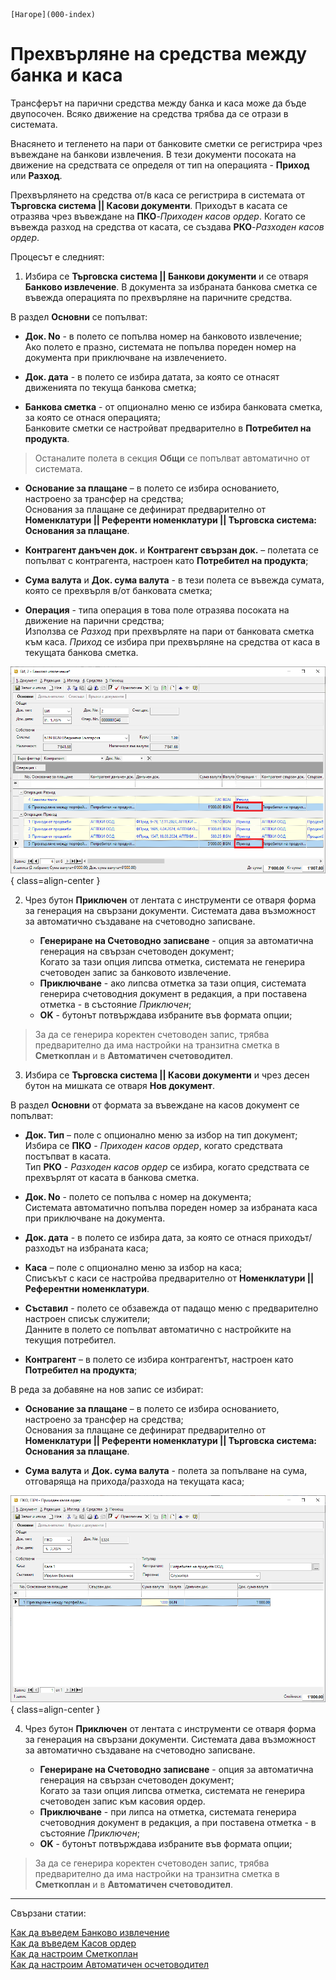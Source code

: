 ```{only} html
[Нагоре](000-index)
```

# Прехвърляне на средства между банка и каса

Трансферът на парични средства между банка и каса може да бъде двупосочен. Всяко движение на средства трябва да се отрази в системата.    

Внасянето и тегленето на пари от банковите сметки се регистрира чрез въвеждане на банкови извлечения. В тези документи посоката на движение на средствата се определя от тип на операцията - **Приход** или **Разход**.  

Прехвърлянето на средства от/в каса се регистрира в системата от **Търговска система || Касови документи**. Приходът в касата се отразява чрез въвеждане на **ПКО**-*Приходен касов ордер*. Когато се въвежда разход на средства от касата, се създава **РКО**-*Разходен касов ордер*.  

Процесът е следният:

1) Избира се **Търговска система || Банкови документи** и се отваря **Банково извлечение**. В документа за избраната банкова сметка се въвежда операцията по прехвърляне на паричните средства.  

В раздел **Основни** се попълват:

- **Док. No** - в полето се попълва номер на банковото извлечение;  
Ако полето е празно, системата не попълва пореден номер на документа при приключване на извлечението.  

- **Док. дата** - в полето се избира датата, за която се отнасят движенията по текуща банкова сметка;  

- **Банкова сметка** - от опционално меню се избира банковата сметка, за която се отнася операцията;   
Банковите сметки се настройват предварително в **Потребител на продукта**.  

> Останалите полета в секция **Общи** се попълват автоматично от системата.  

- **Основание за плащане** – в полето се избира основанието, настроено за трансфер на средства;   
Основания за плащане се дефинират предварително от **Номенклатури || Референти номенклатури || Търговска система: Основания за плащане**. 

- **Контрагент данъчен док.** и **Контрагент свързан док.** – полетата се попълват с контрагента, настроен като **Потребител на продукта**;  

- **Сума валута** и **Док. сума валута** - в тези полета се въвежда сумата, която се прехвърля в/от банковата сметка;

- **Операция** - типа операция в това поле отразява посоката на движение на парични средства;  
Използва се *Разход* при прехвърляте на пари от банковата сметка към каса. *Приход* се избира при прехвърляне на средства от каса в текущата банкова сметка.  

![](905-transfer-bank1.png){ class=align-center }

2) Чрез бутон **Приключен** от лентата с инструменти се отваря форма за генерация на свързани документи. Системата дава възможност за автоматично създаване на счетоводно записване.  
 
    - **Генериране на Счетоводно записване** - опция за автоматична генерация на свързан счетоводен документ;  
    Когато за тази опция липсва отметка, системата не генерира счетоводен запис за банковото извлечение.  
    - **Приключване** - ако липсва отметка за тази опция, системата генерира счетоводния документ в редакция, а при поставена отметка - в състояние *Приключен*;  
    - **OK** - бутонът потвърждава избраните във формата опции;   

> За да се генерира коректен счетоводен запис, трябва предварително да има настройки на транзитна сметка в **Сметкоплан** и в **Автоматичен счетоводител**.  


3) Избира се **Търговска система || Касови документи** и чрез десен бутон на мишката се отваря **Нов документ**.  

В раздел **Основни** от формата за въвеждане на касов документ се попълват:   

- **Док. Тип** – поле с опционално меню за избор на тип документ;  
Избира се **ПКО** - *Приходен касов ордер*, когато средствата постъпват в касата.  
Тип **РКО** - *Разходен касов ордер* се избира, когато средствата се прехвърлят от касата в банкова сметка.  

- **Док. No** - полето се попълва с номер на документа;  
Системата автоматично попълва пореден номер за избраната каса при приключване на документа.    

- **Док. дата** - в полето се избира дата, за която се отнася приходът/разходът на избраната каса; 

- **Каса** – поле с опционално меню за избор на каса;  
Списъкът с каси се настройва предварително от **Номенклатури || Референтни номенклатури**.  

- **Съставил** - полето се обзавежда от падащо меню с предварително настроен списък служители;  
Данните в полето се попълват автоматично с настройките на текущия потребител.  

- **Контрагент** – в полето се избира контрагентът, настроен като **Потребител на продукта**;

В реда за добавяне на нов запис се избират:  
    
- **Основание за плащане** – в полето се избира основанието, настроено за трансфер на средства;   
Основания за плащане се дефинират предварително от **Номенклатури || Референти номенклатури || Търговска система: Основания за плащане**. 

- **Сума валута** и **Док. сума валута** - полета за попълване на сума, отговаряща на прихода/разхода на текущата каса;  

![](905-transfer-bank2.png){ class=align-center }

4) Чрез бутон **Приключен** от лентата с инструменти се отваря форма за генерация на свързани документи. Системата дава възможност за автоматично създаване на счетоводно записване.  
 
    - **Генериране на Счетоводно записване** - опция за автоматична генерация на свързан счетоводен документ;  
    Когато за тази опция липсва отметка, системата не генерира счетоводен запис към касовия ордер.  
    - **Приключване** - при липса на отметка, системата генерира счетоводния документ в редакция, а при поставена отметка - в състояние *Приключен*;  
    - **OK** - бутонът потвърждава избраните във формата опции;   

> За да се генерира коректен счетоводен запис, трябва предварително да има настройки на транзитна сметка в **Сметкоплан** и в **Автоматичен счетоводител**.  

___  
Свързани статии:  

[Как да въведем Банково извлечение](https://www.unicontsoft.com/cms/node/38)  
[Как да въведем Касов ордер](https://www.unicontsoft.com/cms/node/57)  
[Как да настроим Сметкоплан](https://www.unicontsoft.com/cms/node/36)  
[Как да настроим Автоматичен осчетоводител](https://www.unicontsoft.com/cms/node/257)